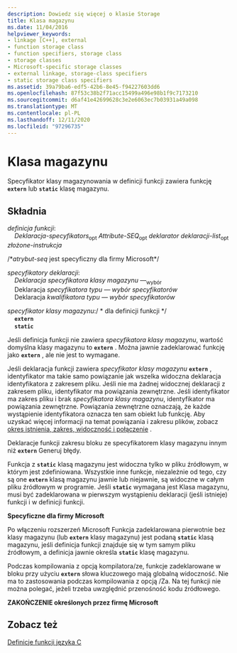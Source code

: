 ```yaml
---
description: Dowiedz się więcej o klasie Storage
title: Klasa magazynu
ms.date: 11/04/2016
helpviewer_keywords:
- linkage [C++], external
- function storage class
- function specifiers, storage class
- storage classes
- Microsoft-specific storage classes
- external linkage, storage-class specifiers
- static storage class specifiers
ms.assetid: 39a79ba6-edf5-42b6-8e45-f94227603dd6
ms.openlocfilehash: 87f53c38b2f71acc15499a496e98b1f9c7173210
ms.sourcegitcommit: d6af41e42699628c3e2e6063ec7b03931a49a098
ms.translationtype: MT
ms.contentlocale: pl-PL
ms.lasthandoff: 12/11/2020
ms.locfileid: "97296735"
---
```

# <a name="storage-class"></a>Klasa magazynu

Specyfikator klasy magazynowania w definicji funkcji zawiera funkcję **`extern`** lub **`static`** klasę magazynu.

## <a name="syntax"></a>Składnia

*definicja funkcji*:<br/>
&nbsp;&nbsp;&nbsp;&nbsp;*Deklaracja-specyfikators*<sub>opt</sub> *Attribute-SEQ*<sub>opt</sub> *deklarator* *deklaracji-list*<sub>opt</sub> *złożone-instrukcja*

/\**atrybut-seq* jest specyficzny dla firmy Microsoft\*/

*specyfikatory deklaracji*:<br/>
&nbsp;&nbsp;&nbsp;&nbsp;*Deklaracja* *specyfikatora klasy magazynu* —<sub>wybór</sub><br/>
&nbsp;&nbsp;&nbsp;&nbsp;Deklaracja *specyfikatora typu* *— wybór specyfikatorów*<sub></sub><br/>
&nbsp;&nbsp;&nbsp;&nbsp;Deklaracja *kwalifikatora typu* *— wybór specyfikatorów*<sub></sub>

*specyfikator klasy magazynu*:/ \* dla definicji funkcji \*/<br/>
&nbsp;&nbsp;&nbsp;&nbsp;**`extern`**<br/>
&nbsp;&nbsp;&nbsp;&nbsp;**`static`**

Jeśli definicja funkcji nie zawiera *specyfikatora klasy magazynu*, wartość domyślna klasy magazynu to **`extern`** . Można jawnie zadeklarować funkcję jako **`extern`** , ale nie jest to wymagane.

Jeśli deklaracja funkcji zawiera *specyfikator klasy magazynu* **`extern`** , identyfikator ma takie samo powiązanie jak wszelka widoczna deklaracja identyfikatora z zakresem pliku. Jeśli nie ma żadnej widocznej deklaracji z zakresem pliku, identyfikator ma powiązania zewnętrzne. Jeśli identyfikator ma zakres pliku i brak *specyfikatora klasy magazynu*, identyfikator ma powiązania zewnętrzne. Powiązania zewnętrzne oznaczają, że każde wystąpienie identyfikatora oznacza ten sam obiekt lub funkcję. Aby uzyskać więcej informacji na temat powiązania i zakresu plików, zobacz [okres istnienia, zakres, widoczność i połączenie](../c-language/lifetime-scope-visibility-and-linkage.md) .

Deklaracje funkcji zakresu bloku ze specyfikatorem klasy magazynu innym niż **`extern`** Generuj błędy.

Funkcja z **`static`** klasą magazynu jest widoczna tylko w pliku źródłowym, w którym jest zdefiniowana. Wszystkie inne funkcje, niezależnie od tego, czy są one **`extern`** klasą magazynu jawnie lub niejawnie, są widoczne w całym pliku źródłowym w programie. Jeśli **`static`** wymagana jest Klasa magazynu, musi być zadeklarowana w pierwszym wystąpieniu deklaracji (jeśli istnieje) funkcji i w definicji funkcji.

**Specyficzne dla firmy Microsoft**

Po włączeniu rozszerzeń Microsoft Funkcja zadeklarowana pierwotnie bez klasy magazynu (lub **`extern`** klasy magazynu) jest podaną **`static`** klasą magazynu, jeśli definicja funkcji znajduje się w tym samym pliku źródłowym, a definicja jawnie określa **`static`** klasę magazynu.

Podczas kompilowania z opcją kompilatora/ze, funkcje zadeklarowane w bloku przy użyciu **`extern`** słowa kluczowego mają globalną widoczność. Nie ma to zastosowania podczas kompilowania z opcją /Za. Na tej funkcji nie można polegać, jeżeli trzeba uwzględnić przenośność kodu źródłowego.

**ZAKOŃCZENIE określonych przez firmę Microsoft**

## <a name="see-also"></a>Zobacz też

[Definicje funkcji języka C](../c-language/c-function-definitions.md)
